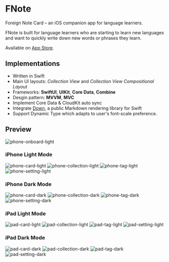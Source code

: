# FNote

Foreign Note Card – an iOS companion app for language learners.

FNote is built for language learners who are starting to learn new languages and want to quickly write down new words or phrases they learn.

Available on [App Store](https://apps.apple.com/app/id1455029307).

## Implementations

- Written in Swift
- Main UI layouts: *Collection View* and *Collection View Compositional Layout*
- Frameworks: **SwiftUI**, **UIKit**, **Core Data**, **Combine**
- Desgin pattern: **MVVM**, **MVC**
- Implement Core Data & CloudKit auto sync
- Integrate [Down](https://github.com/iwasrobbed/Down), a public Markdown rendering library for Swift
- Support Dynamic Type which adapts to user's font-scale preference.

## Preview

![phone-onboard-light](previews/phone-pad-onboard.png)

### iPhone Light Mode

![phone-card-light](previews/phone-card-light.png)
![phone-collection-light](previews/phone-collection-light.png)
![phone-tag-light](previews/phone-tag-light.png)
![phone-setting-light](previews/phone-setting-light.png)

### iPhone Dark Mode

![phone-card-dark](previews/phone-card-dark.png)
![phone-collection-dark](previews/phone-collection-dark.png)
![phone-tag-dark](previews/phone-tag-dark.png)
![phone-setting-dark](previews/phone-setting-dark.png)

### iPad Light Mode

![pad-card-light](previews/pad-card-light.png)
![pad-collection-light](previews/pad-collection-light.png)
![pad-tag-light](previews/pad-tag-light.png)
![pad-setting-light](previews/pad-setting-light.png)

### iPad Dark Mode

![pad-card-dark](previews/pad-card-dark.png)
![pad-collection-dark](previews/pad-collection-dark.png)
![pad-tag-dark](previews/pad-tag-dark.png)
![pad-setting-dark](previews/pad-setting-dark.png)
